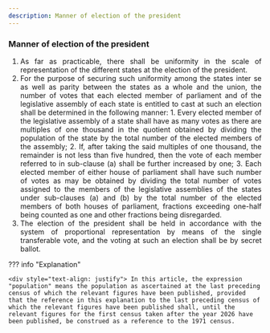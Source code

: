 ```yaml
---
description: Manner of election of the president
---
```


### Manner of election of the president

1. <div style="text-align: justify"> As far as practicable, there shall be uniformity in the scale of representation of the different states at the election of the president.
2. <div style="text-align: justify"> For the purpose of securing such uniformity among the states inter se as well as parity between the states as a whole and the union, the number of votes that each elected member of parliament and of the legislative assembly of each state is entitled to cast at such an election shall be determined in the following manner:
    1. Every elected member of the legislative assembly of a state shall have as many votes as there are multiples of one thousand in the quotient obtained by dividing the population of the state by the total number of the elected members of the assembly;
    2. If, after taking the said multiples of one thousand, the remainder is not less than five hundred, then the vote of each member referred to in sub-clause (a) shall be further increased by one;
    3. Each elected member of either house of parliament shall have such number of votes as may be obtained by dividing the total number of votes assigned to the members of the legislative assemblies of the states under sub-clauses (a) and (b) by the total number of the elected members of both houses of parliament, fractions exceeding one-half being counted as one and other fractions being disregarded.
3. <div style="text-align: justify"> The election of the president shall be held in accordance with the system of proportional representation by means of the single transferable vote, and the voting at such an election shall be by secret ballot.

??? info "Explanation"

    <div style="text-align: justify"> In this article, the expression "population" means the population as ascertained at the last preceding census of which the relevant figures have been published, provided that the reference in this explanation to the last preceding census of which the relevant figures have been published shall, until the relevant figures for the first census taken after the year 2026 have been published, be construed as a reference to the 1971 census.
